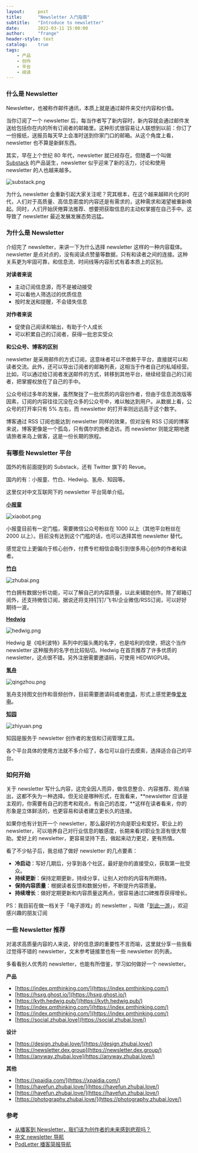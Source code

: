 ```yaml
---
layout:     post
title:      "Newsletter 入门指南"
subtitle:   "Introduce to newsletter"
date:       2022-03-11 15:00:00
author:     "frange"
header-style: text
catalog:    true
tags:
    - 产品
    - 创作
    - 平台
    - 阅读
---
```


### 什么是 Newsletter

Newsletter，也被称作邮件通讯，本质上就是通过邮件来交付内容和价值。

当你订阅了一个 newsletter 后，每当作者写了新内容时，新内容就会通过邮件发送给包括你在内的所有订阅者的邮箱里。这种形式很容易让人联想到以前：你订了一份报纸，送报员每天早上会准时送到你家门口的邮箱。从这个角度上看，newsletter 也不算是新鲜东西。

其实，早在上个世纪 80 年代，newsletter 就已经存在。但随着一个叫做 [Substack](https://substack.com) 的产品诞生，newsletter 似乎迎来了新的活力，讨论和使用 newsletter 的人也越来越多。

![substack.png](/img/introduce-to-newsletter/substack.png)

为什么 newsletter 会重新引起大家关注呢？究其根本，在这个越来越碎片化的时代，人们对于高质量、高信息密度的内容还是有需求的，这种需求和渴望被重新唤起。同时，人们开始厌倦算法推荐、想要把获取信息的主动权掌握在自己手中。这导致了 newsletter 最近发展发展态势迅猛。

### 为什么是 Newsletter

介绍完了 newsletter，来讲一下为什么选择 newsletter 这样的一种内容载体。newsletter 是点对点的，没有阅读点赞量等数据，只有和读者之间的连接。这种关系更为牢固可靠，和信息流、时间线等内容形式有着本质上的区别。

**对读者来说**

- 主动订阅信息源，而不是被动接受
- 可以看他人筛选过的优质信息
- 按时发送和提醒，不会错失信息

**对作者来说**

- 促使自己阅读和输出，有助于个人成长
- 可以积累自己的订阅者，获得一批忠实受众

**和公众号、博客的区别**

newsletter 是采用邮件的方式订阅，这意味者可以不依赖于平台，直接就可以和读者交流。此外，还可以导出订阅者的邮箱列表，这相当于作者自己的私域经营。比如，可以通过给订阅者发送邮件的方式，转移到其他平台，继续经营自己的订阅者，把掌握权放在了自己的手中。

公众号经过多年的发展，虽然聚拢了一批优质的内容创作者，但由于信息流改版等因素，订阅的内容往往沉没在众多的公众号中，难以触达到用户。从数据上看，公众号的打开率只有 5% 左右，而 newsletter 的打开率则远远高于这个数字。

博客通过 RSS 订阅也能达到 newsletter 同样的效果，但对没有 RSS 订阅的博客来说，博客更像是一个孤岛，只有偶尔的旅者造访。而 newsletter 则能定期地邀请旅者来岛上做客，这是一份长期的旅程。

### 有哪些 Newsletter 平台

国外的有前面提到的 Substack，还有 Twitter 旗下的 Revue。

国内的有：小报童、竹白、Hedwig、氢舟、知园等。

这里仅对中文互联网下的 newsletter 平台简单介绍。

[**小报童**](https://xiaobot.net/home.html)

![xiaobot.png](/img/introduce-to-newsletter/xiaobot.png)

小报童目前有一定门槛，需要微信公众号粉丝在 1000 以上（其他平台粉丝在 2000 以上）。目前没有达到这个门槛的话，也可以选择其他 newsletter 替代。

感觉定位上更偏向于核心创作，付费专栏相信会吸引到很多用心创作的作者和读者。

[**竹白**](https://zhubai.love/)

![zhubai.png](/img/introduce-to-newsletter/zhubai.png)

竹白拥有数据分析功能，可以了解自己的内容质量，以此来辅助创作。除了邮箱订阅外，还支持微信订阅，据说还将支持钉钉/飞书/企业微信/RSS订阅，可以好好期待一波。

[**Hedwig**](https://hedwig.pub/)

![hedwig.png](/img/introduce-to-newsletter/hedwig.png)

Hedwig 是《哈利波特》系列中的猫头鹰的名字，也是哈利的信使，把这个当作 newsletter 这种服务的名字也比较贴切。Hedwig 在首页推荐了许多优质的 newsletter，这点很不错。另外注册需要邀请码，可使用 HEDWIGPUB。


[**氢舟**](https://hypper.cn/)

![qingzhou.png](/img/introduce-to-newsletter/qingzhou.png)

氢舟支持图文创作和音频创作，目前需要邀请码或者[申请](https://hypper.cn/applyfor)，形式上感觉更像[爱发电](https://afdian.net)。


[**知园**](https://zhiy.cc/)

![zhiyuan.png](/img/introduce-to-newsletter/zhiyuan.png)

知园是服务于 newsletter 创作者的发信和订阅管理工具。

各个平台具体的使用方法就不多介绍了，各位可以自行去摸索，选择适合自己的平台。

### 如何开始

关于 newsletter 写什么内容，这完全因人而异，做信息整合、内容推荐、观点输出，这都不失为一种选择。但无论是哪种形式，在我看来，**newsletter 应该是主观的，你需要有自己的思考和观点，有自己的态度，**这样在读者看来，你的形象是立体鲜活的，也更容易和读者建立更长久的连接。

如果你也有计划开一个 newsletter，那么最好的方向是职业和爱好。职业上的 newsletter，可以培养自己对行业信息的敏感度，长期来看对职业生涯有很大帮助。爱好上的 newsletter，更容易坚持下去，做起来动力更足，更有热情。

看了不少帖子后，我总结了做好 newsletter 的几点要素：

- **冷启动**：写好几期后，分享到各个社区，最好是你的直接受众，获取第一批受众。
- **持续更新**：保持定期更新，持续分享，让别人对你的内容有所期待。
- **保持内容质量**：根据读者反馈和数据分析，不断提升内容质量。
- **持续增长**：做好定期更新和内容质量这两点，很容易通过口碑推荐获得增长。

PS：我目前在做一档关于「电子游戏」的 newsletter ，叫做「[到此一游](https://gamer.zhubai.love)」，欢迎感兴趣的朋友订阅

### 一些 Newsletter 推荐

对渴求高质量内容的人来说，好的信息源的重要性不言而喻，这里就分享一些我看过觉得不错的 newsletter，文末参考链接里也有一些 newsletter 的列表。

多看看别人优秀的 newsletter，也能有所借鉴，学习如何做好一个 newsletter。

**产品**
- [https://index.pmthinking.com/](https://index.pmthinking.com/)
- [https://hsxg.ghost.io/](https://hsxg.ghost.io/)
- [https://kyth.hedwig.pub/](https://kyth.hedwig.pub/)
- [https://index.pmthinking.com/](https://index.pmthinking.com/)
- [https://index.pmthinking.com/](https://index.pmthinking.com/)
- [https://social.zhubai.love](https://social.zhubai.love/)

**设计**
- [https://design.zhubai.love/](https://design.zhubai.love/)
- [https://newsletter.dex.group](https://newsletter.dex.group/)
- [https://anyway.zhubai.love](https://anyway.zhubai.love/)

**其他**
- [https://xpaidia.com/](https://xpaidia.com/)
- [https://havefun.zhubai.love/](https://havefun.zhubai.love/)
- [https://havefun.zhubai.love/](https://havefun.zhubai.love/)
- [https://photography.zhubai.love/](https://photography.zhubai.love/)

### 参考
- [从播客到 Newsletter，我们该为创作者的未来感到悲观吗？](https://mp.weixin.qq.com/s/PX-z9ym0vIcw_Mrdlf9htg)
- [中文 newsletter 导航](https://www.notion.so/Newsletter-68ee46c0a4574f659fb8a873ead438c6)
- [PodLetter 播客简报导航](https://podletter.club/)
